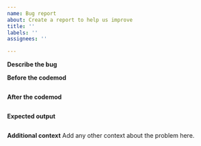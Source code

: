 ```yaml
---
name: Bug report
about: Create a report to help us improve
title: ''
labels: ''
assignees: ''

---
```


**Describe the bug**

**Before the codemod**
```

```

**After the codemod**
```

```

**Expected output**
```

```

**Additional context**
Add any other context about the problem here.
